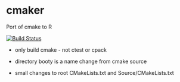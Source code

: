 # cmaker

Port of cmake to R

[![Build Status](https://travis-ci.org/stnava/cmaker.png?branch=master)](https://travis-ci.org/stnava/cmaker)

* only build cmake - not ctest or cpack

* directory booty is a name change from cmake source

* small changes to root CMakeLists.txt and Source/CMakeLists.txt

